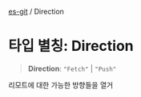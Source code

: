 [es-git](../globals.md) / Direction

# 타입 별칭: Direction

> **Direction**: `"Fetch"` \| `"Push"`

리모트에 대한 가능한 방향들을 열거
